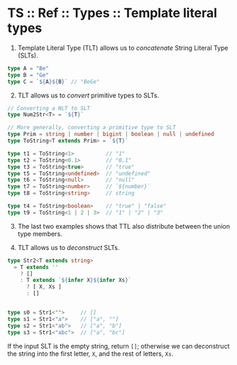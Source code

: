 # TS :: Ref :: Types :: Template literal types


1. Template Literal Type (TLT) allows us to *concatenate* String Literal Type (SLTs).

```ts
type A = "Be"
type B = "Ge"
type C = `${A}${B}` // "BeGe"
```

2. TLT allows us to *convert* primitive types to SLTs.

```ts
// Converting a NLT to SLT
type Num2Str<T> = `${T}`

// More generally, converting a primitive type to SLT
type Prim = string | number | bigint | boolean | null | undefined
type ToString<T extends Prim> = `${T}`

type t1 = ToString<1>          // "1"
type t2 = ToString<0.1>        // "0.1"
type t3 = ToString<true>       // "true"
type t5 = ToString<undefined>  // "undefined"
type t6 = ToString<null>       // "null"
type t7 = ToString<number>     // `${number}`
type t8 = ToString<string>     // string

type t4 = ToString<boolean>    // "true" | "false"
type t9 = ToString<1 | 2 | 3>  // "1" | "2" | "3"
```

3. The last two examples shows that TTL also distribute between the union type members.


4. TLT allows us to *deconstruct* SLTs.

```ts
type Str2<T extends string>
  = T extends ''
    ? []
    : T extends `${infer X}${infer Xs}`
      ? [ X, Xs ]
      : []


type s0 = Str1<"">     // []
type s1 = Str1<"a">    // ["a", ""]
type s2 = Str1<"ab">   // ["a", "b"]
type s3 = Str1<"abc">  // ["a", "bc"]
```

If the input SLT is the empty string, return `[]`; otherwise we can deconstruct the string into the first letter, `X`, and the rest of letters, `Xs`.
